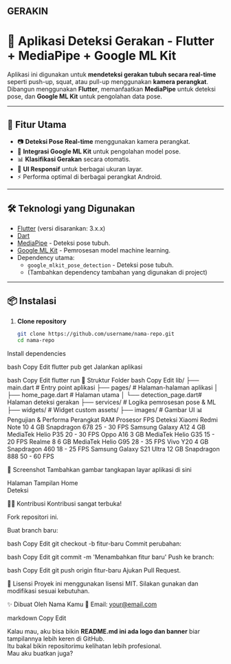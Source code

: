 ## GERAKIN

# 🤸 Aplikasi Deteksi Gerakan - Flutter + MediaPipe + Google ML Kit

Aplikasi ini digunakan untuk **mendeteksi gerakan tubuh secara real-time** seperti push-up, squat, atau pull-up menggunakan **kamera perangkat**.  
Dibangun menggunakan **Flutter**, memanfaatkan **MediaPipe** untuk deteksi pose, dan **Google ML Kit** untuk pengolahan data pose.

---

## 🚀 Fitur Utama
- 📷 **Deteksi Pose Real-time** menggunakan kamera perangkat.
- 🤖 **Integrasi Google ML Kit** untuk pengolahan model pose.
- 📊 **Klasifikasi Gerakan** secara otomatis.
- 📱 **UI Responsif** untuk berbagai ukuran layar.
- ⚡ Performa optimal di berbagai perangkat Android.

---

## 🛠️ Teknologi yang Digunakan
- [Flutter](https://flutter.dev/) (versi disarankan: 3.x.x)
- [Dart](https://dart.dev/)
- [MediaPipe](https://developers.google.com/mediapipe) - Deteksi pose tubuh.
- [Google ML Kit](https://developers.google.com/ml-kit) - Pemrosesan model machine learning.
- Dependency utama:
  - `google_mlkit_pose_detection` - Deteksi pose tubuh.
  - (Tambahkan dependency tambahan yang digunakan di project)

---

## 📦 Instalasi

1. **Clone repository**
   ```bash
   git clone https://github.com/username/nama-repo.git
   cd nama-repo
Install dependencies

bash
Copy
Edit
flutter pub get
Jalankan aplikasi

bash
Copy
Edit
flutter run
📁 Struktur Folder
bash
Copy
Edit
lib/
 ├── main.dart               # Entry point aplikasi
 ├── pages/                  # Halaman-halaman aplikasi
 │    ├── home_page.dart     # Halaman utama
 │    └── detection_page.dart# Halaman deteksi gerakan
 ├── services/               # Logika pemrosesan pose & ML
 ├── widgets/                # Widget custom
assets/
 ├── images/                 # Gambar UI
📊 Pengujian & Performa
Perangkat	RAM	Prosesor	FPS Deteksi
Xiaomi Redmi Note 10	4 GB	Snapdragon 678	25 - 30 FPS
Samsung Galaxy A12	4 GB	MediaTek Helio P35	20 - 30 FPS
Oppo A16	3 GB	MediaTek Helio G35	15 - 20 FPS
Realme 8	6 GB	MediaTek Helio G95	28 - 35 FPS
Vivo Y20	4 GB	Snapdragon 460	18 - 25 FPS
Samsung Galaxy S21 Ultra	12 GB	Snapdragon 888	50 - 60 FPS

📸 Screenshot
Tambahkan gambar tangkapan layar aplikasi di sini

Halaman	Tampilan
Home	
Deteksi	

🧑‍💻 Kontribusi
Kontribusi sangat terbuka!

Fork repositori ini.

Buat branch baru:

bash
Copy
Edit
git checkout -b fitur-baru
Commit perubahan:

bash
Copy
Edit
git commit -m 'Menambahkan fitur baru'
Push ke branch:

bash
Copy
Edit
git push origin fitur-baru
Ajukan Pull Request.

📄 Lisensi
Proyek ini menggunakan lisensi MIT.
Silakan gunakan dan modifikasi sesuai kebutuhan.

✨ Dibuat Oleh
Nama Kamu
📧 Email: your@email.com

markdown
Copy
Edit

Kalau mau, aku bisa bikin **README.md ini ada logo dan banner** biar tampilannya lebih keren di GitHub.  
Itu bakal bikin repositorimu kelihatan lebih profesional.  
Mau aku buatkan juga?
